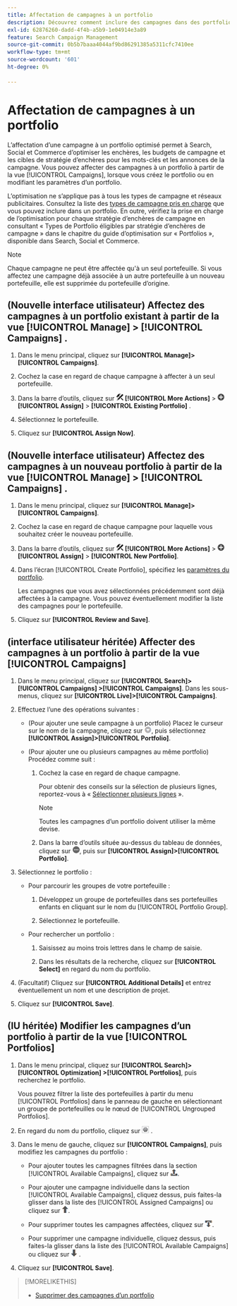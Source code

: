 ```yaml
---
title: Affectation de campagnes à un portfolio
description: Découvrez comment inclure des campagnes dans des portfolios à des fins d’optimisation.
exl-id: 62876260-dadd-4f4b-a5b9-1e04914e3a89
feature: Search Campaign Management
source-git-commit: 0b5b7baaa4044af9bd86291385a5311cfc7410ee
workflow-type: tm+mt
source-wordcount: '601'
ht-degree: 0%

---
```


# Affectation de campagnes à un portfolio

L’affectation d’une campagne à un portfolio optimisé permet à Search, Social et Commerce d’optimiser les enchères, les budgets de campagne et les cibles de stratégie d’enchères pour les mots-clés et les annonces de la campagne. Vous pouvez affecter des campagnes à un portfolio à partir de la vue [!UICONTROL Campaigns], lorsque vous créez le portfolio ou en modifiant les paramètres d’un portfolio.

L’optimisation ne s’applique pas à tous les types de campagne et réseaux publicitaires. Consultez la liste des [types de campagne pris en charge](/help/search-social-commerce/introduction/supported-inventory.md) que vous pouvez inclure dans un portfolio. En outre, vérifiez la prise en charge de l’optimisation pour chaque stratégie d’enchères de campagne en consultant « Types de Portfolio éligibles par stratégie d’enchères de campagne » dans le chapitre du guide d’optimisation sur « Portfolios », disponible dans Search, Social et Commerce.<!-- verify convention for referencing Optimization Guide here -->

>[!NOTE]
>
>Chaque campagne ne peut être affectée qu&#39;à un seul portefeuille. Si vous affectez une campagne déjà associée à un autre portefeuille à un nouveau portefeuille, elle est supprimée du portefeuille d’origine.

## (Nouvelle interface utilisateur) Affectez des campagnes à un portfolio existant à partir de la vue [!UICONTROL Manage] > [!UICONTROL Campaigns] .

1. Dans le menu principal, cliquez sur **[!UICONTROL Manage]>[!UICONTROL Campaigns]**.

1. Cochez la case en regard de chaque campagne à affecter à un seul portefeuille.

1. Dans la barre d’outils, cliquez sur ![Plus d’actions](/help/search-social-commerce/assets/more-actions.png "Plus d’actions") **[!UICONTROL More Actions]** > ![Affecter](/help/search-social-commerce/assets/assign.png "Affecter") **[!UICONTROL Assign]** > **[!UICONTROL Existing Portfolio]** .

1. Sélectionnez le portefeuille.

1. Cliquez sur **[!UICONTROL Assign Now]**.

## (Nouvelle interface utilisateur) Affectez des campagnes à un nouveau portfolio à partir de la vue [!UICONTROL Manage] > [!UICONTROL Campaigns] .

1. Dans le menu principal, cliquez sur **[!UICONTROL Manage]>[!UICONTROL Campaigns]**.

1. Cochez la case en regard de chaque campagne pour laquelle vous souhaitez créer le nouveau portefeuille.

1. Dans la barre d’outils, cliquez sur ![Plus d’actions](/help/search-social-commerce/assets/more-actions.png "Plus d’actions") **[!UICONTROL More Actions]** > ![Affecter](/help/search-social-commerce/assets/assign.png "Affecter") **[!UICONTROL Assign]** > **[!UICONTROL New Portfolio]**.

1. Dans l’écran [!UICONTROL Create Portfolio], spécifiez les [paramètres du portfolio](/help/search-social-commerce/beta-ui/manage/portfolios/portfolio-settings.md).

   Les campagnes que vous avez sélectionnées précédemment sont déjà affectées à la campagne. Vous pouvez éventuellement modifier la liste des campagnes pour le portefeuille.

1. Cliquez sur **[!UICONTROL Review and Save]**.

## (interface utilisateur héritée) Affecter des campagnes à un portfolio à partir de la vue [!UICONTROL Campaigns]

1. Dans le menu principal, cliquez sur **[!UICONTROL Search]> [!UICONTROL Campaigns] >[!UICONTROL Campaigns]**. Dans les sous-menus, cliquez sur **[!UICONTROL Live]>[!UICONTROL Campaigns]**.

1. Effectuez l’une des opérations suivantes :

   * (Pour ajouter une seule campagne à un portfolio) Placez le curseur sur le nom de la campagne, cliquez sur ![Bouton de menu](/help/search-social-commerce/assets/arrow-dropdown-menu.png "Bouton de menu"), puis sélectionnez **[!UICONTROL Assign]>[!UICONTROL Portfolio]**.

   * (Pour ajouter une ou plusieurs campagnes au même portfolio) Procédez comme suit :

      1. Cochez la case en regard de chaque campagne.

         Pour obtenir des conseils sur la sélection de plusieurs lignes, reportez-vous à « [Sélectionner plusieurs lignes](/help/search-social-commerce/common-tasks/navigation-editing-selection/multiple-rows-select.md) ».

         >[!NOTE]
         >
         >Toutes les campagnes d’un portfolio doivent utiliser la même devise.

      1. Dans la barre d’outils située au-dessus du tableau de données, cliquez sur ![Plus](/help/search-social-commerce/assets/more.png "Plus"), puis sur **[!UICONTROL Assign]>[!UICONTROL Portfolio]**.

1. Sélectionnez le portfolio :

   * Pour parcourir les groupes de votre portefeuille :

      1. Développez un groupe de portefeuilles dans ses portefeuilles enfants en cliquant sur le nom du [!UICONTROL Portfolio Group].

      1. Sélectionnez le portefeuille.

   * Pour rechercher un portfolio :

      1. Saisissez au moins trois lettres dans le champ de saisie.

      1. Dans les résultats de la recherche, cliquez sur **[!UICONTROL Select]** en regard du nom du portfolio.

1. (Facultatif) Cliquez sur **[!UICONTROL Additional Details]** et entrez éventuellement un nom et une description de projet.

1. Cliquez sur **[!UICONTROL Save]**.

## (IU héritée) Modifier les campagnes d’un portfolio à partir de la vue [!UICONTROL Portfolios]

1. Dans le menu principal, cliquez sur **[!UICONTROL Search]> [!UICONTROL Optimization] >[!UICONTROL Portfolios]**, puis recherchez le portfolio.

   Vous pouvez filtrer la liste des portefeuilles à partir du menu [!UICONTROL Portfolios] dans le panneau de gauche en sélectionnant un groupe de portefeuilles ou le nœud de [!UICONTROL Ungrouped Portfolios].

1. En regard du nom du portfolio, cliquez sur ![Bouton Afficher/modifier les paramètres](/help/search-social-commerce/assets/settings.png "Bouton Afficher/modifier les paramètres") .

1. Dans le menu de gauche, cliquez sur **[!UICONTROL Campaigns]**, puis modifiez les campagnes du portfolio :

   * Pour ajouter toutes les campagnes filtrées dans la section [!UICONTROL Available Campaigns], cliquez sur ![Affecter toutes les campagnes au portfolio](/help/search-social-commerce/assets/arrow-assign-all.png "Affecter toutes les campagnes au portfolio").

   * Pour ajouter une campagne individuelle dans la section [!UICONTROL Available Campaigns], cliquez dessus, puis faites-la glisser dans la liste des [!UICONTROL Assigned Campaigns] ou cliquez sur ![Affecter la campagne au portefeuille](/help/search-social-commerce/assets/arrow-assign.png "Affecter la campagne au portefeuille").

   * Pour supprimer toutes les campagnes affectées, cliquez sur ![Supprimer toutes les campagnes du portfolio](/help/search-social-commerce/assets/arrow-remove-all.png "Supprimer toutes les campagnes du portfolio").

   * Pour supprimer une campagne individuelle, cliquez dessus, puis faites-la glisser dans la liste des [!UICONTROL Available Campaigns] ou cliquez sur ![Supprimer la campagne du portfolio](/help/search-social-commerce/assets/arrow-remove.png "Supprimer la campagne du portfolio") .

1. Cliquez sur **[!UICONTROL Save]**.

>[!MORELIKETHIS]
>
>* [Supprimer des campagnes d’un portfolio](/help/search-social-commerce/campaign-management/campaign-remove-from-portfolio.md)
